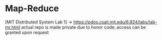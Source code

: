# Map-Reduce
[MIT Distributed System Lab 1] -> https://pdos.csail.mit.edu/6.824/labs/lab-mr.html
actual repo is made private due to honor code; access can be granted upon request

